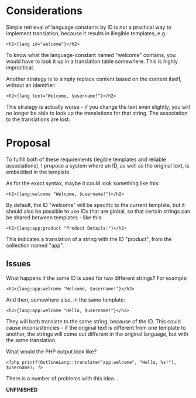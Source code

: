 # Considerations #

Simple retrieval of language constants by ID is not a practical way to implement translation, because it results in illegible templates, e.g.:

`<h2>{lang id="welcome"}</h2>`

To know what the language-constant named "welcome" contains, you would have to look it up in a translation table somewhere. This is highly impractical.

Another strategy is to simply replace content based on the content itself, without an identifier:

`<h2>{lang text="Welcome, $username!"}</h2>`

This strategy is actually worse - if you change the text even slightly, you will no longer be able to look up the translations for that string. The association to the translations are lost.

# Proposal #

To fulfill both of these requirements (legible templates and reliable associations), I propose a system where an ID, as well as the original text, is embedded in the template.

As for the exact syntax, maybe it could look something like this:

`<h2>{lang:welcome "Welcome, $username!"}</h2>`

By default, the ID "welcome" will be specific to the current template, but it should also be possible to use IDs that are global, so that certain strings can be shared between templates - like this:

`<h2>{lang:app:product "Product Details:"}</h2>`

This indicates a translation of a string with the ID "product", from the collection named "app".

## Issues ##

What happens if the same ID is used for two different strings? For example:

`<h2>{lang:app:welcome "Welcome, $username!"}</h2>`

And then, somewhere else, in the same template:

`<h2>{lang:app:welcome "Hello, $username!"}</h2>`

They will both translate to the same string, because of the ID. This could cause inconsistencies - if the original text is different from one template to another, the strings will come out different in the original language, but with the same translation.

What would the PHP output look like?

`<?php printf(OutlineLang::translate("app:welcome", "Hello, %s!"), $username); ?>`

There is a number of problems with this idea...

**UNFINISHED**